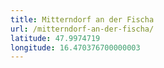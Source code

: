 ```yaml
---
title: Mitterndorf an der Fischa
url: /mitterndorf-an-der-fischa/
latitude: 47.9974719
longitude: 16.470376700000003
---
```

